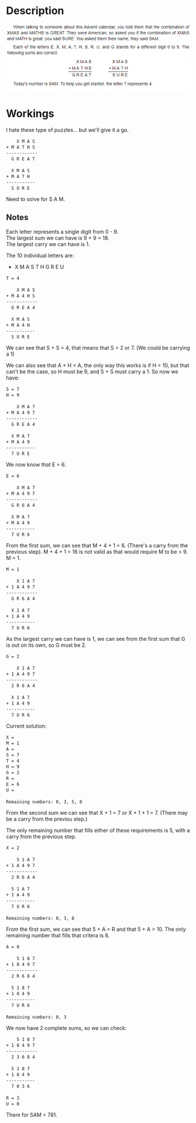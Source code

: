 # Description
!["Day 15"](./mscroggs-day15.png "Day 15")

# Workings
I hate these type of puzzles... but we'll give it a go.

```
    X M A S
+ M A T H S
------------
  G R E A T

  X M A S
+ M A T H
-----------
  S U R E
```

Need to solve for S A M.

## Notes
Each letter represents a single digit from 0 - 9.\
The largest sum we can have is 9 + 9 = 18.\
The largest carry we can have is 1.

The 10 individual letters are:
* X M A S T H G R E U


```
T = 4

    X M A S
+ M A 4 H S
------------
  G R E A 4

  X M A S
+ M A 4 H
-----------
  S U R E
```

We can see that S + S = 4, that means that S = 2 or 7. (We could be carrying a 1)

We can also see that A + H = A, the only way this works is if H = 10, but that can't be the case, so H must be 9, and S + S must carry a 1. So now we have:

```
S = 7
H = 9

    X M A 7
+ M A 4 9 7
------------
  G R E A 4

  X M A 7
+ M A 4 9
-----------
  7 U R E
```

We now know that E = 6.

```
E = 6

    X M A 7
+ M A 4 9 7
------------
  G R 6 A 4

  X M A 7
+ M A 4 9
-----------
  7 U R 6
```

From the first sum, we can see that M + 4 + 1 = 6. (There's a carry from the previous step). M + 4 + 1 = 16 is not valid as that would require M to be > 9. M = 1.

```
M = 1

    X 1 A 7
+ 1 A 4 9 7
------------
  G R 6 A 4

  X 1 A 7
+ 1 A 4 9
-----------
  7 U R 6
```

As the largest carry we can have is 1, we can see from the first sum that G is out on its own, so G must be 2.

```
G = 2

    X 1 A 7
+ 1 A 4 9 7
------------
  2 R 6 A 4

  X 1 A 7
+ 1 A 4 9
-----------
  7 U R 6
```

Current solution:

```
X =
M = 1
A =
S = 7
T = 4
H = 9
G = 2
R =
E = 6
U =

Remaining numbers: 0, 3, 5, 8
```

From the second sum we can see that X + 1 = 7 or X + 1 + 1 = 7. (There may be a carry from the previou step.)

The only remaining number that fills either of these requirements is 5, with a carry from the previous step.

```
X = 2

    5 1 A 7
+ 1 A 4 9 7
------------
  2 R 6 A 4

  5 1 A 7
+ 1 A 4 9
-----------
  7 U R 6

Remaining numbers: 0, 3, 8
```

From the first sum, we can see that 5 + A = R and that 5 + A > 10. The only remaining number that fills that critera is 8.

```
A = 8

    5 1 8 7
+ 1 8 4 9 7
------------
  2 R 6 8 4

  5 1 8 7
+ 1 8 4 9
-----------
  7 U R 6

Remaining numbers: 0, 3
```

We now have 2 complete sums, so we can check:

```
    5 1 8 7
+ 1 8 4 9 7
------------
  2 3 6 8 4

  5 1 8 7
+ 1 8 4 9
-----------
  7 0 3 6

R = 3
U = 0
```

There for SAM = 781.
